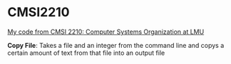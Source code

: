 # CMSI2210

<ins>My code from CMSI 2210: Computer Systems Organization at LMU</ins>

**Copy File**: Takes a file and an integer from the command line and copys a certain amount of text from that file into an output file

